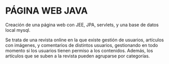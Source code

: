 # PÁGINA WEB JAVA
Creación de una página web con JEE, JPA, servlets, y una base de datos local mysql.

Se trata de una revista online en la que existe gestión de usuarios, artículos con imágenes, y comentarios de distintos usuarios, gestionando en todo momento si los usuarios tienen permiso a los contenidos. Además, los artículos que se suben a la revista pueden agruparse por categorías.
